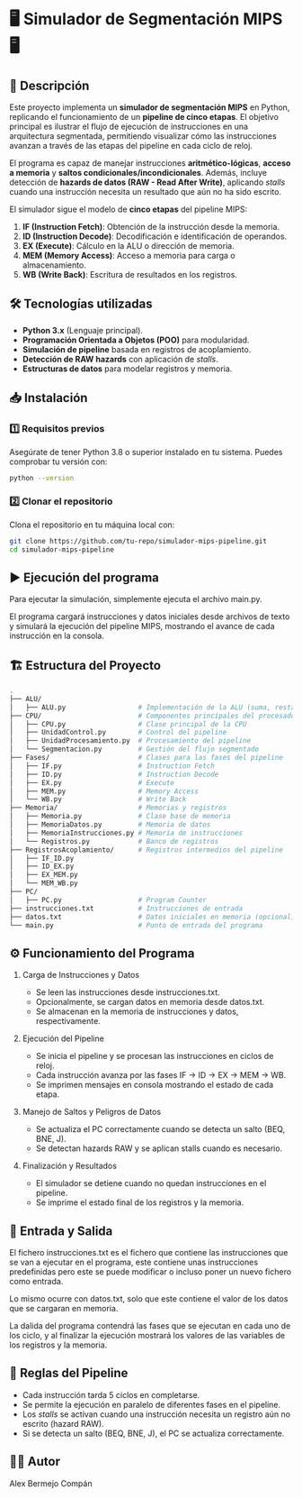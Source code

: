 # 🖥️ Simulador de Segmentación MIPS 🖥️

## 📌 Descripción
Este proyecto implementa un **simulador de segmentación MIPS** en Python, replicando el funcionamiento de un **pipeline de cinco etapas**. El objetivo principal es ilustrar el flujo de ejecución de instrucciones en una arquitectura segmentada, permitiendo visualizar cómo las instrucciones avanzan a través de las etapas del pipeline en cada ciclo de reloj.

El programa es capaz de manejar instrucciones **aritmético-lógicas**, **acceso a memoria** y **saltos condicionales/incondicionales**. Además, incluye detección de **hazards de datos (RAW - Read After Write)**, aplicando *stalls* cuando una instrucción necesita un resultado que aún no ha sido escrito.

El simulador sigue el modelo de **cinco etapas** del pipeline MIPS:
1. **IF (Instruction Fetch)**: Obtención de la instrucción desde la memoria.
2. **ID (Instruction Decode)**: Decodificación e identificación de operandos.
3. **EX (Execute)**: Cálculo en la ALU o dirección de memoria.
4. **MEM (Memory Access)**: Acceso a memoria para carga o almacenamiento.
5. **WB (Write Back)**: Escritura de resultados en los registros.

## 🛠️ Tecnologías utilizadas
- **Python 3.x** (Lenguaje principal).
- **Programación Orientada a Objetos (POO)** para modularidad.
- **Simulación de pipeline** basada en registros de acoplamiento.
- **Detección de RAW hazards** con aplicación de *stalls*.
- **Estructuras de datos** para modelar registros y memoria.

## 📥 Instalación
### 1️⃣ Requisitos previos
Asegúrate de tener Python 3.8 o superior instalado en tu sistema. Puedes comprobar tu versión con:
```bash
python --version
```

### 2️⃣ Clonar el repositorio
Clona el repositorio en tu máquina local con:
```bash
git clone https://github.com/tu-repo/simulador-mips-pipeline.git
cd simulador-mips-pipeline
```

## ▶️ Ejecución del programa
Para ejecutar la simulación, simplemente ejecuta el archivo main.py.

El programa cargará instrucciones y datos iniciales desde archivos de texto y simulará la ejecución del pipeline MIPS, mostrando el avance de cada instrucción en la consola.

## 🏗️ Estructura del Proyecto
```bash
.
├── ALU/      
│   ├── ALU.py                  # Implementación de la ALU (suma, resta, AND, OR, etc.)
├── CPU/                        # Componentes principales del procesador
│   ├── CPU.py                  # Clase principal de la CPU
│   ├── UnidadControl.py        # Control del pipeline
│   ├── UnidadProcesamiento.py  # Procesamiento del pipeline
│   └── Segmentacion.py         # Gestión del flujo segmentado
├── Fases/                      # Clases para las fases del pipeline
│   ├── IF.py                   # Instruction Fetch
│   ├── ID.py                   # Instruction Decode
│   ├── EX.py                   # Execute
│   ├── MEM.py                  # Memory Access
│   └── WB.py                   # Write Back
├── Memoria/                    # Memorias y registros
│   ├── Memoria.py              # Clase base de memoria
│   ├── MemoriaDatos.py         # Memoria de datos
│   ├── MemoriaInstrucciones.py # Memoria de instrucciones
│   └── Registros.py            # Banco de registros
├── RegistrosAcoplamiento/      # Registros intermedios del pipeline
│   ├── IF_ID.py
│   ├── ID_EX.py
│   ├── EX_MEM.py
│   └── MEM_WB.py
├── PC/     
│   ├── PC.py                   # Program Counter
├── instrucciones.txt           # Instrucciones de entrada
├── datos.txt                   # Datos iniciales en memoria (opcional)
└── main.py                     # Punto de entrada del programa
```

## ⚙️ Funcionamiento del Programa
1. Carga de Instrucciones y Datos
   - Se leen las instrucciones desde instrucciones.txt.
   - Opcionalmente, se cargan datos en memoria desde datos.txt.
   - Se almacenan en la memoria de instrucciones y datos, respectivamente.

2. Ejecución del Pipeline
   - Se inicia el pipeline y se procesan las instrucciones en ciclos de reloj.
   - Cada instrucción avanza por las fases IF → ID → EX → MEM → WB.
   - Se imprimen mensajes en consola mostrando el estado de cada etapa.

3. Manejo de Saltos y Peligros de Datos
   - Se actualiza el PC correctamente cuando se detecta un salto (BEQ, BNE, J).
   - Se detectan hazards RAW y se aplican stalls cuando es necesario.

4. Finalización y Resultados
   - El simulador se detiene cuando no quedan instrucciones en el pipeline.
   - Se imprime el estado final de los registros y la memoria.

## 📜 Entrada y Salida
El fichero instrucciones.txt es el fichero que contiene las instrucciones que se van a ejecutar en el programa, este contiene unas instrucciones predefinidas pero este se puede modificar o incluso poner un nuevo fichero como entrada. 

Lo mismo ocurre con datos.txt, solo que este contiene el valor de los datos que se cargaran en memoria.

La dalida del programa contendrá las fases que se ejecutan en cada uno de los ciclo, y al finalizar la ejecución mostrará los valores de las variables de los registros y la memoria.

## 📝 Reglas del Pipeline
- Cada instrucción tarda 5 ciclos en completarse.
- Se permite la ejecución en paralelo de diferentes fases en el pipeline.
- Los *stalls* se activan cuando una instrucción necesita un registro aún no escrito (hazard RAW).
- Si se detecta un salto (BEQ, BNE, J), el PC se actualiza correctamente.

## 👨‍💻 Autor
Alex Bermejo Compán
